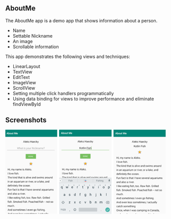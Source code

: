 ## AboutMe

The AboutMe app is a demo app that shows information about a person.
* Name
* Settable Nickname
* An image
* Scrollable information

This app demonstrates the following views and techniques:
* LinearLayout
* TextView
* EditText
* ImageView
* ScrollView
* Setting multiple click handlers programmatically
* Using data binding for views to improve performance and eliminate findViewById

## Screenshots

![Screenshot1](screenshots/AboutMeScreenshots.png)